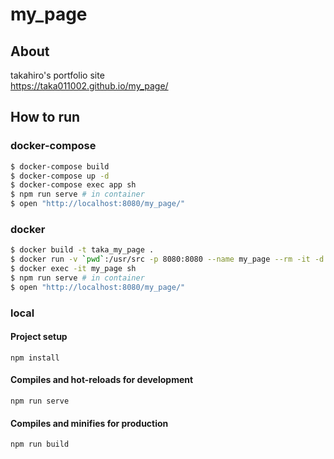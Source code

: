 # my_page

## About
takahiro's portfolio site  
https://taka011002.github.io/my_page/

## How to run

### docker-compose 
```bash
$ docker-compose build
$ docker-compose up -d
$ docker-compose exec app sh
$ npm run serve # in container
$ open "http://localhost:8080/my_page/"
```

### docker
```bash
$ docker build -t taka_my_page .
$ docker run -v `pwd`:/usr/src -p 8080:8080 --name my_page --rm -it -d taka_my_page
$ docker exec -it my_page sh
$ npm run serve # in container
$ open "http://localhost:8080/my_page/"
```

### local

#### Project setup
```
npm install
```

#### Compiles and hot-reloads for development
```
npm run serve
```

#### Compiles and minifies for production
```
npm run build
```


